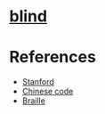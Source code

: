 # [blind](https://allspark.gtisc.gatech.edu:5000/challenges#blind)

# References
* [Stanford](http://www.scs.stanford.edu/brop/)
* [Chinese code](https://firmianay.gitbooks.io/ctf-all-in-one/doc/6.1.1_pwn_hctf2016_brop.html)
* [Braille](https://github.com/nushosilayer8/pwn/blob/master/brop/xpl.py)
